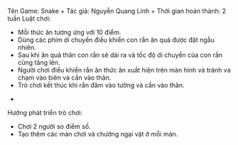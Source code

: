 Tên Game: Snake
+
 Tác giả: Nguyễn Quang Linh
+
 Thời gian hoàn thành: 2 tuần
 Luật chơi:
   - Mỗi thức ăn tương ứng với 10 điểm.
   - Dùng các phím di chuyển điều khiển con rắn ăn quả được đặt ngẫu nhiên.
   - Sau khi ăn quả thân con rắn sẽ dài ra và tốc độ di chuyển của con rắn cũng tăng lên.
   - Người chơi điều khiển rắn ăn thức ăn xuất hiện trên màn hình và tránh va chạm vào biên và cắn vào thân.
   - Trò chơi kết thúc khi rắn đâm vào tường và cắn vào thân.
+  
 Hướng phát triển trò chơi:
   - Chơi 2 người so điểm số.
   - Tạo thêm các màn chơi và chướng ngại vật ở mỗi màn.
